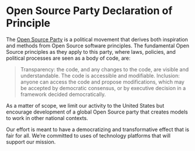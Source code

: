 # Open Source Party Declaration of Principle

The [Open Source Party](http://opensourceparty.net/) is a political movement that derives both inspiration and methods from Open Source software principles. The fundamental Open Source principles as they apply to this party, where laws, policies, and political processes are seen as a body of code, are:

> Transparency: the code, and any changes to the code, are visible and understandable.
> The code is accessible and modifiable.
> Inclusion: anyone can access the code and propose modifications, which may be accepted by democratic consensus, or by
> executive decision in a framework decided democratically.

As a matter of scope, we limit our activity to the United States but encourage development of a global Open Source party that creates models to work in other national contexts.

Our effort is meant to have a democratizing and transformative effect that is fair for all. We’re committed to uses of technology platforms that will support our mission.
